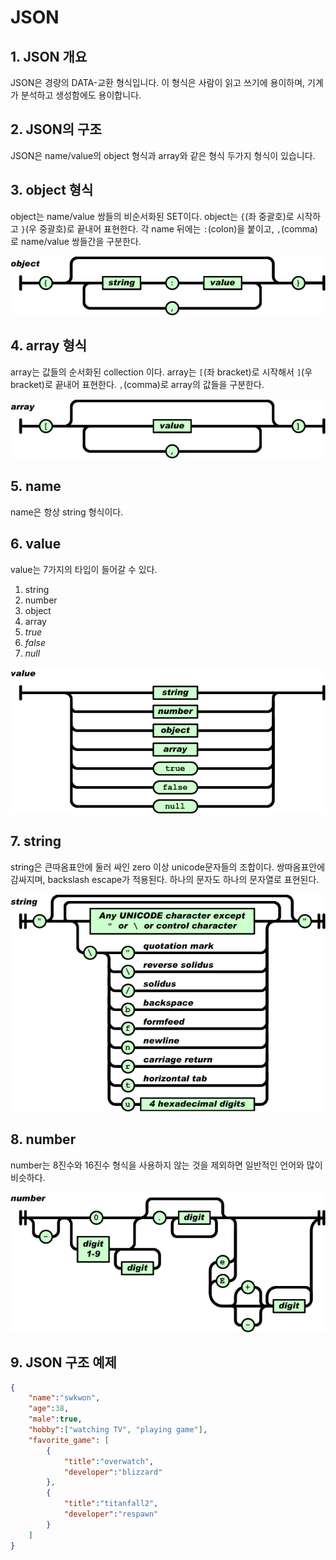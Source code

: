 # JSON

## 1. JSON 개요

JSON은 경량의 DATA-교환 형식입니다. 이 형식은 사람이 읽고 쓰기에 용이하며, 기계가 분석하고 생성함에도 용이합니다.

## 2. JSON의 구조

JSON은 name/value의 object 형식과 array와 같은 형식 두가지 형식이 있습니다.

## 3. object 형식

object는 name/value 쌍들의 비순서화된 SET이다. object는 `{`(좌 중괄호)로 시작하고 `}`(우 중괄호)로 끝내어 표현한다. 각 name 뒤에는 `:`(colon)을 붙이고, `,`(comma)로 name/value 쌍들간을 구분한다.

![object 형식](images/object.gif)

## 4. array 형식

array는 값들의 순서화된 collection 이다. array는 `[`(좌 bracket)로 시작해서 `]`(우 bracket)로 끝내어 표현한다. `,`(comma)로 array의 값들을 구분한다.

![array 형식](images/array.gif)

## 5. name

name은 항상 string 형식이다.

## 6. value

value는 7가지의 타입이 들어갈 수 있다.

1. string
2. number
3. object
4. array
5. *true*
6. *false*
7. *null*

![value 타입](images/value.gif)

## 7. string

string은 큰따옴표안에 둘러 싸인 zero 이상 unicode문자들의 조합이다. 쌍따옴표안에 감싸지며, backslash escape가 적용된다. 하나의 문자도 하나의 문자열로 표현된다.

![string](images/string.gif)

## 8. number

number는 8진수와 16진수 형식을 사용하지 않는 것을 제외하면 일반적인 언어와 많이 비슷하다.

![number](images/number.gif)

## 9. JSON 구조 예제

```json
{
    "name":"swkwon",
    "age":38,
    "male":true,
    "hobby":["watching TV", "playing game"],
    "favorite_game": [
        {
            "title":"overwatch",
            "developer":"blizzard"
        },
        {
            "title":"titanfall2",
            "developer":"respawn"
        }
    ]
}
```